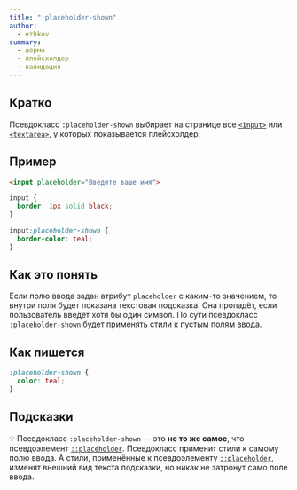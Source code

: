 ```yaml
---
title: ":placeholder-shown"
author:
  - ezhkov
summary:
  - форма
  - плейсхолдер
  - валидация
---
```


## Кратко

Псевдокласс `:placeholder-shown` выбирает на странице все [`<input>`](/html/doka/input) или [`<textarea>`](/html/doka/textarea), у которых показывается плейсхолдер.

## Пример

```html
<input placeholder="Введите ваше имя">
```

```css
input {
  border: 1px solid black;
}

input:placeholder-shown {
  border-color: teal;
}
```

## Как это понять

Если полю ввода задан атрибут `placeholder` с каким-то значением, то внутри поля будет показана текстовая подсказка. Она пропадёт, если пользователь введёт хотя бы один символ. По сути псевдокласс `:placeholder-shown` будет применять стили к пустым полям ввода.

## Как пишется

```css
:placeholder-shown {
  color: teal;
}
```

## Подсказки

💡 Псевдокласс `:placeholder-shown` — это **не то же самое**, что псевдоэлемент [`::placeholder`](/css/doka/placeholder). Псевдокласс применит стили к самому полю ввода. А стили, применённые к псевдоэлементу [`::placeholder`](/css/doka/placeholder), изменят внешний вид текста подсказки, но никак не затронут само поле ввода.

